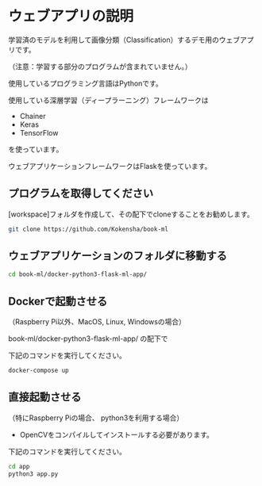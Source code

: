 # ウェブアプリの説明

学習済のモデルを利用して画像分類（Classification）するデモ用のウェブアプリです。

（注意：学習する部分のプログラムが含まれていません。）

使用しているプログラミング言語はPythonです。

使用している深層学習（ディープラーニング）フレームワークは
* Chainer
* Keras
* TensorFlow

を使っています。

ウェブアプリケーションフレームワークはFlaskを使っています。


## プログラムを取得してください

[workspace]フォルダを作成して、その配下でcloneすることをお勧めします。

```bash
git clone https://github.com/Kokensha/book-ml
```

## ウェブアプリケーションのフォルダに移動する
```bash
cd book-ml/docker-python3-flask-ml-app/
```

## Dockerで起動させる

（Raspberry Pi以外、MacOS, Linux, Windowsの場合）

book-ml/docker-python3-flask-ml-app/ の配下で

下記のコマンドを実行してください。

```bash
docker-compose up
```

## 直接起動させる

（特にRaspberry Piの場合、 python3を利用する場合）

* OpenCVをコンパイルしてインストールする必要があります。

下記のコマンドを実行してください。

```bash
cd app
python3 app.py
```

